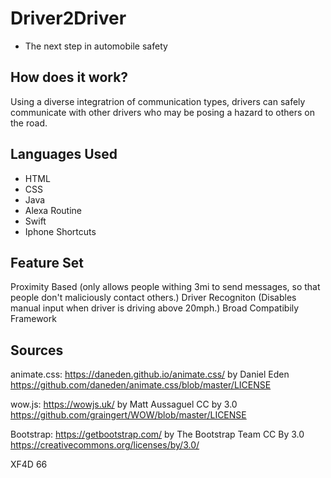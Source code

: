 # Driver2Driver  #
* The next step in automobile safety 

## How does it work? ##
Using a diverse integratrion of communication types, drivers can safely communicate with other drivers who may be posing a hazard to others on the road. 

## Languages Used ##
* HTML
* CSS
* Java
* Alexa Routine
* Swift
* Iphone Shortcuts

## Feature Set ##
Proximity Based (only allows people withing 3mi to send messages, so that people don't maliciously contact others.)
Driver Recogniton (Disables manual input when driver is driving above 20mph.)
Broad Compatibily Framework

## Sources ##

animate.css: https://daneden.github.io/animate.css/ by Daniel Eden https://github.com/daneden/animate.css/blob/master/LICENSE

wow.js: https://wowjs.uk/ by Matt Aussaguel CC by 3.0 https://github.com/graingert/WOW/blob/master/LICENSE

Bootstrap: https://getbootstrap.com/ by The Bootstrap Team CC By 3.0 https://creativecommons.org/licenses/by/3.0/

XF4D 66
